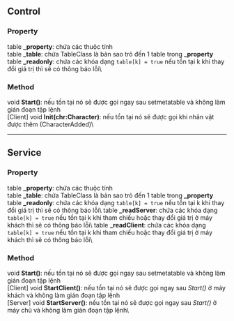 ## Control
### Property
table **\_property**: chứa các thuộc tính\
table **\_table**: chứa TableClass là bản sao trỏ đến 1 table trong **\_property**\
table **\_readonly**: chứa các khóa dạng `table[k] = true` nếu tồn tại k khi thay đổi giá trị thì sẽ có thông báo lỗi\ 
### Method
void **Start()**: nếu tồn tại nó sẽ được gọi ngay sau setmetatable và không làm gián đoạn tập lệnh\
[Client] void **Init(chr:Character)**: nếu tồn tại nó sẽ được gọi khi nhân vật được thêm (CharacterAdded)\

------------------------------------------------
## Service
### Property
table **\_property**: chứa các thuộc tính\
table **\_table**: chứa TableClass là bản sao trỏ đến 1 table trong **\_property**\
table **\_readonly**: chứa các khóa dạng `table[k] = true` nếu tồn tại k khi thay đổi giá trị thì sẽ có thông báo lỗi\ 
table **\_readServer**: chứa các khóa dạng `table[k] = true` nếu tồn tại k khi tham chiếu hoặc thay đổi giá trị ở máy khách thì sẽ có thông báo lỗi\ 
table **\_readClient**: chứa các khóa dạng `table[k] = true` nếu tồn tại k khi tham chiếu hoặc thay đổi giá trị ở máy khách thì sẽ có thông báo lỗi\ 
### Method
void **Start()**: nếu tồn tại nó sẽ được gọi ngay sau setmetatable và không làm gián đoạn tập lệnh\
[Client] void **StartClient()**: nếu tồn tại nó sẽ được gọi ngay sau *Start()* ở máy khách và không làm gián đoạn tập lệnh\
[Server] void **StartServer()**: nếu tồn tại nó sẽ được gọi ngay sau *Start()* ở máy chủ và không làm gián đoạn tập lệnh\

